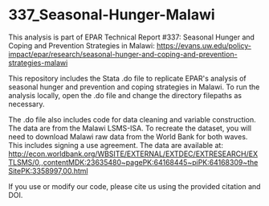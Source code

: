 # 337_Seasonal-Hunger-Malawi


This analysis is part of EPAR Technical Report #337: Seasonal Hunger and Coping and Prevention Strategies in Malawi: https://evans.uw.edu/policy-impact/epar/research/seasonal-hunger-and-coping-and-prevention-strategies-malawi

This repository includes the Stata .do file to replicate EPAR's analysis of seasonal hunger and prevention and coping strategies in Malawi. To run the analysis locally, open the .do file and change the directory filepaths as necessary. 

The .do file also includes code for data cleaning and variable construction. The data are from the Malawi LSMS-ISA. To recreate the dataset, you will need to download Malawi raw data from the World Bank for both waves. This includes signing a use agreement. The data are available at: http://econ.worldbank.org/WBSITE/EXTERNAL/EXTDEC/EXTRESEARCH/EXTLSMS/0,,contentMDK:23635480~pagePK:64168445~piPK:64168309~theSitePK:3358997,00.html

If you use or modify our code, please cite us using the provided citation and DOI.
